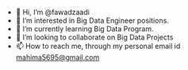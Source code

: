 - 👋 Hi, I’m @fawadzaadi
- 👀 I’m interested in Big Data Engineer positions.
- 🌱 I’m currently learning Big Data Program.
- 💞️ I’m looking to collaborate on Big Data Projects
- 📫 How to reach me, through my personal email id mahima5695@gmail.com

<!---
fawadzaadi/fawadzaadi is a ✨ special ✨ repository because its `README.md` (this file) appears on your GitHub profile.
You can click the Preview link to take a look at your changes.
--->
